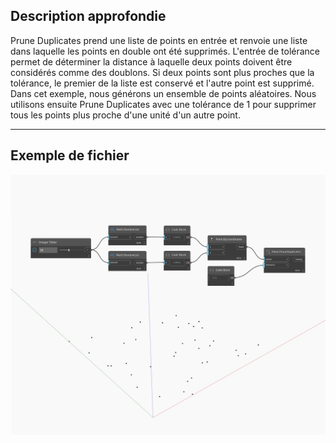 ## Description approfondie
Prune Duplicates prend une liste de points en entrée et renvoie une liste dans laquelle les points en double ont été supprimés. L'entrée de tolérance permet de déterminer la distance à laquelle deux points doivent être considérés comme des doublons. Si deux points sont plus proches que la tolérance, le premier de la liste est conservé et l'autre point est supprimé. Dans cet exemple, nous générons un ensemble de points aléatoires. Nous utilisons ensuite Prune Duplicates avec une tolérance de 1 pour supprimer tous les points plus proche d'une unité d'un autre point.
___
## Exemple de fichier

![PruneDuplicates](./Autodesk.DesignScript.Geometry.Point.PruneDuplicates_img.jpg)

